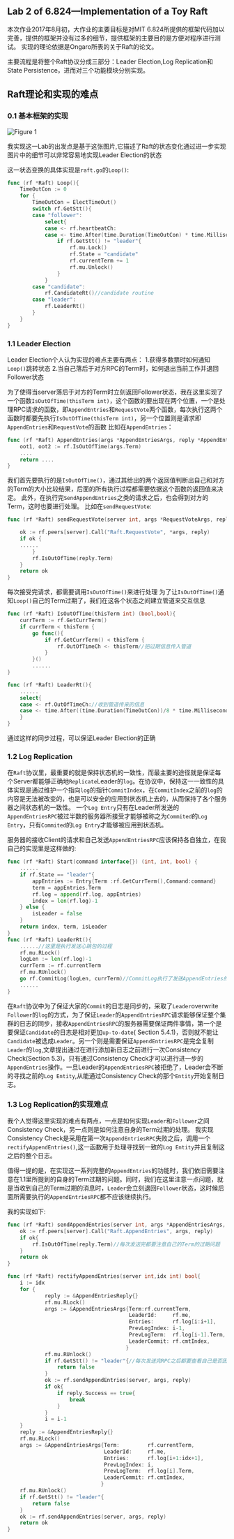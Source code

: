 Lab 2 of 6.824—Implementation of a Toy Raft
---
本次作业2017年8月初，大作业的主要目标是对MIT 6.824所提供的框架代码加以完善，提供的框架并没有过多的细节，提供框架的主要目的是方便对程序进行测试。
实现的理论依据是Ongaro所表的关于Raft的论文。

主要流程是将整个Raft协议分成三部分：Leader Election,Log Replication和State Persistence，进而对三个功能模块分别实现。

Raft理论和实现的难点
---
### 0.1 基本框架的实现
![Figure 1](https://github.com/Tunixer/6.824/raw/master/Lecture/Figure/figure1.png "Figure 1")

我实现这一Lab的出发点是基于这张图片,它描述了Raft的状态变化通过进一步实现图片中的细节可以非常容易地实现Leader Election的状态

这一状态变换的具体实现是`raft.go`的`Loop()`:
```go
func (rf *Raft) Loop(){
	TimeOutCon := 0
	for {
		TimeOutCon = ElectTimeOut()
		switch rf.GetStt(){
		case "follower":
			select{
			case <- rf.heartbeatCh:
			case <- time.After(time.Duration(TimeOutCon) * time.Millisecond):
				if rf.GetStt() != "leader"{
					rf.mu.Lock()
					rf.State = "candidate"
					rf.currentTerm += 1
					rf.mu.Unlock()
				}
			}
		case "candidate":
			rf.CandidateRt()//candidate routine
		case "leader":
			rf.LeaderRt()
		}
	}
}
```

### 1.1 Leader Election
Leader Election个人认为实现的难点主要有两点：
1.获得多数票时如何通知`Loop()`跳转状态
2.当自己落后于对方RPC的Term时，如何退出当前工作并退回Follower状态

为了使得当server落后于对方的Term时立刻返回Follower状态，我在这里实现了一个函数`IsOutOfTime(thisTerm int)`，这个函数的要出现在两个位置，一个是处理RPC请求的函数，即`AppendEntries`和`RequestVote`两个函数，每次执行这两个函数时都要先执行`IsOutOfTime(thisTerm int)`，另一个位置则是请求即`AppendEntries`和`RequestVote`的函数
比如在`AppendEntries`：
```go
func (rf *Raft) AppendEntries(args *AppendEntriesArgs, reply *AppendEntriesReply) {
	oot1, oot2 := rf.IsOutOfTime(args.Term)
	....
	return ....
}
```
我们首先要执行的是`IsOutOfTime()`，通过其给出的两个返回值判断出自己和对方的Term的大小比较结果，后面的所有执行过程都需要依据这个函数的返回值来决定。
此外，在执行完`SendAppendEntries`之类的请求之后，也会得到对方的Term，这时也要进行处理。
比如在`sendRequestVote`:
```go
func (rf *Raft) sendRequestVote(server int, args *RequestVoteArgs, reply *RequestVoteReply) bool {

	ok := rf.peers[server].Call("Raft.RequestVote", *args, reply)
	if ok {
	......
		}
		rf.IsOutOfTime(reply.Term)
	}
	return ok
}
```
每次接受完请求，都需要调用`IsOutOfTime()`来进行处理
为了让`IsOutOfTime()`通知`Loop()`自己的Term过期了，我们在这各个状态之间建立管道来交互信息
```go
func (rf *Raft) IsOutOfTime(thisTerm int) (bool,bool){
	currTerm := rf.GetCurrTerm()
	if currTerm < thisTerm {
		go func(){
			if rf.GetCurrTerm() < thisTerm {
				rf.OutOfTimeCh <- thisTerm//把过期信息传入管道
			}
		}()
		......
}

func (rf *Raft) LeaderRt(){
	......
	select{
	case <- rf.OutOfTimeCh://收到管道传来的信息
	case <- time.After((time.Duration(TimeOutCon))/8 * time.Millisecond):
	}
}
```
通过这样的同步过程，可以保证Leader Election的正确

### 1.2 Log Replication
在`Raft`协议里，最重要的就是保持状态机的一致性，而最主要的途径就是保证每个Server都能够正确地`Replicate`Leader的`log`。在协议中，保持这一一致性的具体实现是通过维护一个指向`log`的指针`CommitIndex`，在`CommitIndex`之前的`log`的内容是无法被改变的，也是可以安全的应用到状态机上去的，从而保持了各个服务器之间状态机的一致性。
一个`Log Entry`只有在Leader所发送的`AppendEntriesRPC`被过半数的服务器所接受才能够被称之为`Commited`的`Log Entry`，只有`Commited`的`Log Entry`才能够被应用到状态机。

服务器的接收Client的请求和自己发送`AppendEntriesRPC`应该保持各自独立，在我自己的实现里是这样做的:
```go
func (rf *Raft) Start(command interface{}) (int, int, bool) {
    ......
	if rf.State == "leader"{
		appEntries := Entry{Term :rf.GetCurrTerm(),Command:command}
		term = appEntries.Term
		rf.log = append(rf.log, appEntries)
		index = len(rf.log)-1
	} else {
		isLeader = false
	}
	return index, term, isLeader
}
func (rf *Raft) LeaderRt(){
    ......//这里是执行发送心跳包的过程
	rf.mu.RLock()
	logLen := len(rf.log)-1
	currTerm := rf.currentTerm
	rf.mu.RUnlock()
	go rf.CommitLog(logLen, currTerm)//CommitLog执行了发送AppendEntries的具体过程
	......
}
```
在`Raft`协议中为了保证大家的`Commit`的日志是同步的，采取了`Leader`overwrite `Follower`的`log`的方式，为了保证`Leader`的`AppendEntriesRPC`请求能够保证整个集群的日志的同步，接收`AppendEntriesRPC`的服务器需要保证两件事情，第一个是要保证`Candidate`的日志是相对更加`up-to-date`( Section 5.4.1)，否则就不能让`Candidate`被选成`Leader`。另一个则是需要保证`AppendEntriesRPC`是完全复制`Leader`的`log`,文章提出通过在进行添加新日志之前进行一次Consistency Check(Section 5.3)，只有通过Consistency Check才可以进行进一步的`AppendEntries`操作。一旦Leader的`AppendEntriesRPC`被拒绝了，Leader会不断的寻找之前的`Log Entity`,从能通过Consistency Check的那个`Entity`开始复制日志。

### 1.3 Log Replication的实现难点
我个人觉得这里实现的难点有两点，一点是如何实现`Leader`和`Follower`之间Consistency Check，另一点则是如何注意自身的Term过期的处理。
我实现Consistency Check是采用在第一次`AppendEntriesRPC`失败之后，调用一个`rectifyAppendEntries()`,这一函数用于处理寻找到一致的`Log Entity`并且复制这之后的整个日志。

值得一提的是，在实现这一系列完整的`AppendEntries`的功能时，我们依旧需要注意在1.1里所提到的自身的Term过期的问题。同时，我们在这里注意一点问题，就是当收到自己的Term过期的消息时，`Leader`会立刻退回`Follower`状态，这时候后面所需要执行的`AppendEntriesRPC`都不应该继续执行。

我的实现如下:

```go
func (rf *Raft) sendAppendEntries(server int, args *AppendEntriesArgs, reply *AppendEntriesReply) bool {
 	ok := rf.peers[server].Call("Raft.AppendEntries", args, reply)
 	if ok{
 		rf.IsOutOfTime(reply.Term)//每次发送完都要注意自己的Term的过期问题
 	}
 	return ok
}

func (rf *Raft) rectifyAppendEntries(server int,idx int) bool{
	i := idx
	for {
			reply := &AppendEntriesReply{}
			rf.mu.RLock()
			args := &AppendEntriesArgs{Term:rf.currentTerm,
				                       LeaderId:     rf.me,
				                       Entries:      rf.log[i:i+1],
				                       PrevLogIndex: i-1,
				                       PrevLogTerm:  rf.log[i-1].Term,
				                       LeaderCommit: rf.cmtIndex,
			                          }
			rf.mu.RUnlock()
			if rf.GetStt() != "leader"{//每次发送完RPC之后都要查看自己是否因为Term过期而落回Follower状态
				return false
			}
			ok := rf.sendAppendEntries(server, args, reply)
			if ok{
				if reply.Success == true{
					break
				}
			}
			i = i-1
	}
	reply := &AppendEntriesReply{}
	rf.mu.RLock()
	args := &AppendEntriesArgs{Term:         rf.currentTerm,
		                       LeaderId:     rf.me,
		                       Entries:      rf.log[i+1:idx+1],
		                       PrevLogIndex: i,
		                       PrevLogTerm:  rf.log[i].Term,
		                       LeaderCommit: rf.cmtIndex,
	                          }
	rf.mu.RUnlock()
	if rf.GetStt() != "leader"{
		return false
	}
	ok := rf.sendAppendEntries(server, args, reply)
	return ok
}
```


